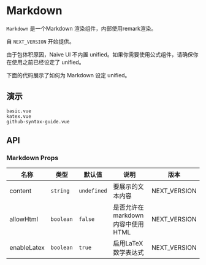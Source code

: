 # Markdown

`Markdown` 是一个Markdown 渲染组件，内部使用remark渲染。

自 `NEXT_VERSION` 开始提供。

<n-alert title="注意" type="warning" style="margin-bottom: 16px;" :bordered="false">
  由于包体积原因，Naive UI 不内置 unified。如果你需要使用公式组件，请确保你在使用之前已经设定了 unified。
</n-alert>

下面的代码展示了如何为 Markdown 设定 unified。

<!--
```html
<template>
  <n-config-provider
    :unified="unified"
    :md-plugins="[remarkParse, rehypeStringify, remarkRehype]"
  >
    <my-app />
  </n-config-provider>
</template>

<script setup>
  import unified from 'unified'
  import rehypeStringify from 'rehype-stringify'
  import remarkParse from 'remark-parse'
  import remarkRehype from 'remark-rehype'
</script>
``` -->

## 演示

```demo
basic.vue
katex.vue
github-syntax-guide.vue
```

## API

### Markdown Props

| 名称 | 类型 | 默认值 | 说明 | 版本 |
| --- | --- | --- | --- | --- |
| content | `string` | `undefined` | 要展示的文本内容 | NEXT_VERSION |
| allowHtml | `boolean` | `false` | 是否允许在markdown内容中使用HTML | NEXT_VERSION |
| enableLatex | `boolean` | `true` | 启用LaTeX数学表达式 | NEXT_VERSION |

